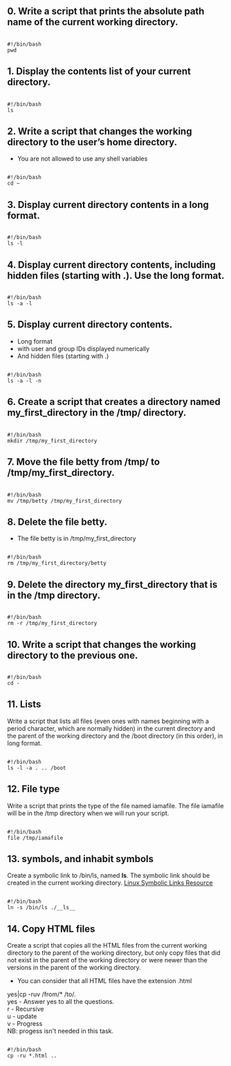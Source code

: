 ## 0. Write a script that prints the absolute path name of the current working directory.
<pre><code>
#!/bin/bash
pwd
</code></pre>

## 1. Display the contents list of your current directory.
<pre><code>
#!/bin/bash
ls
</code></pre>

## 2. Write a script that changes the working directory to the user’s home directory.
<ul>
<li>You are not allowed to use any shell variables</li>
</ul>
<pre><code>
#!/bin/bash
cd ~
</code></pre>

## 3. Display current directory contents in a long format.
<pre><code>
#!/bin/bash
ls -l
</code></pre>

## 4. Display current directory contents, including hidden files (starting with .). Use the long format.
<pre><code>
#!/bin/bash
ls -a -l
</code></pre>

## 5. Display current directory contents.
<ul>
<li>Long format</li>
<li>with user and group IDs displayed numerically</li>
<li>And hidden files (starting with .)</li>
</ul>
<pre><code>
#!/bin/bash
ls -a -l -n
</code></pre>

## 6. Create a script that creates a directory named my_first_directory in the /tmp/ directory.
<pre><code>
#!/bin/bash
mkdir /tmp/my_first_directory
</code></pre>

## 7. Move the file betty from /tmp/ to /tmp/my_first_directory.
<pre><code>
#!/bin/bash
mv /tmp/betty /tmp/my_first_directory
</code></pre>

## 8. Delete the file betty.
<ul>
<li>The file betty is in /tmp/my_first_directory</li>
</ul>
<pre><code>
#!/bin/bash
rm /tmp/my_first_directory/betty
</code></pre>

## 9. Delete the directory my_first_directory that is in the /tmp directory.
<pre><code>
#!/bin/bash
rm -r /tmp/my_first_directory
</code></pre>

## 10. Write a script that changes the working directory to the previous one.
<pre><code>
#!/bin/bash
cd -
</code></pre>

## 11. Lists
Write a script that lists all files (even ones with names beginning with a period character, which are normally hidden) in the current directory and the parent of the working directory and the /boot directory (in this order), in long format.
<pre><code>
#!/bin/bash
ls -l -a . .. /boot
</code></pre>

## 12. File type
Write a script that prints the type of the file named iamafile. The file iamafile will be in the /tmp directory when we will run your script.
<pre><code>
#!/bin/bash
file /tmp/iamafile
</code></pre>

## 13. symbols, and inhabit symbols 
Create a symbolic link to /bin/ls, named __ls__. The symbolic link should be created in the current working directory.
<a href="https://www.futurelearn.com/info/courses/linux-for-bioinformatics/0/steps/201767#:~:text=A%20symlink%20is%20a%20symbolic,directory%20in%20any%20file%20system."> Linux Symbolic Links Resource </a>
<pre><code>
#!/bin/bash
ln -s /bin/ls ./__ls__
</code></pre>

## 14. Copy HTML files
Create a script that copies all the HTML files from the current working directory to the parent of the working directory, but only copy files that did not exist in the parent of the working directory or were newer than the versions in the parent of the working directory.
<ul>
  <li>You can consider that all HTML files have the extension .html</li>
</ul>
<p>
yes|cp -ruv /from/* /to/. <br>
yes - Answer yes to all the questions.<br>
r - Recursive<br>
u - update<br>
v - Progress<br>
NB: progess isn't needed in this task.<br>
</p>
<pre><code>
#!/bin/bash
cp -ru *.html ..
</code></pre>
